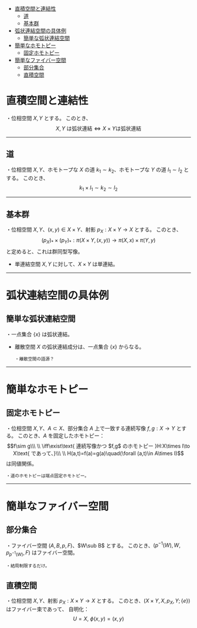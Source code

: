 
- [直積空間と連結性](#直積空間と連結性)
  - [道](#道)
  - [基本群](#基本群)
- [弧状連結空間の具体例](#弧状連結空間の具体例)
  - [簡単な弧状連結空間](#簡単な弧状連結空間)
- [簡単なホモトピー](#簡単なホモトピー)
  - [固定ホモトピー](#固定ホモトピー)
- [簡単なファイバー空間](#簡単なファイバー空間)
  - [部分集合](#部分集合)
  - [直積空間](#直積空間)



# 直積空間と連結性

・位相空間 $X,Y$ とする。
このとき、
$$X,Y\text{ は弧状連結}\iff X\times Y\text{は弧状連結}$$

---

## 道

・位相空間 $X,Y$、ホモトープな $X$ の道 $k_1\sim k_2$、ホモトープな $Y$ の道 $l_1\sim l_2$ とする。
このとき、
$$k_1\times l_1\sim k_2\sim l_2$$

---

## 基本群

・位相空間 $X,Y$、$(x,y)\in X\times Y$、射影 $p_{X}:X\times Y\to X$ とする。
このとき、
$$(p_X)_*\times (p_Y)_*:\pi(X\times Y,(x,y))\to\pi(X,x)\times\pi(Y,y)$$
と定めると、これは群同型写像。
<br>

- 単連結空間 $X,Y$ に対して、$X\times Y$ は単連結。

---

# 弧状連結空間の具体例

## 簡単な弧状連結空間

・一点集合 $\{x\}$ は弧状連結。

- 離散空間 $X$ の弧状連結成分は、一点集合 $\{x\}$ からなる。

      ・離散空間の語源？

---


# 簡単なホモトピー

## 固定ホモトピー

・位相空間 $X,Y$、$A\subset X$、部分集合 $A$ 上で一致する連続写像 $f,g:X\to Y$ とする。
このとき、$A$ を固定したホモトピー：
$$f\sim g\\\ \\
\iff\exist\text{ 連続写像かつ $f,g$ のホモトピー }H:X\times I\to X\text{ であって、}\\\ \\
H(a,t)=f(a)=g(a)\quad(\forall (a,t)\in A\times I)$$は同値関係。

    ・道のホモトピーは端点固定ホモトピー。



---


# 簡単なファイバー空間

## 部分集合

・ファイバー空間 $(A,B,p,F)$、$W\sub B$ とする。
このとき、$(p^{-1}(W),W,p_{p^{-1}(W)},F)$ はファイバー空間。

    ・結局制限するだけ。

## 直積空間

・位相空間 $X,Y$、射影 $p_X:X\times Y\to X$ とする。
このとき、$(X\times Y,X,p_X,Y;\{e\})$ はファイバー束であって、
自明化：$$U=X,\ \phi(x,y)=(x,y)$$

